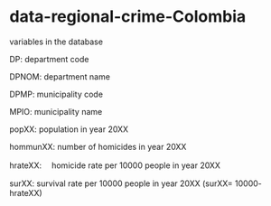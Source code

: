 # data-regional-crime-Colombia

variables in the database

DP:		department code

DPNOM:		department name

DPMP: 		municipality code

MPIO:   	municipality name 

popXX: 		population in year 20XX

hommunXX: 	number of homicides in year 20XX

hrateXX:　	homicide rate per 10000 people in year 20XX

surXX:          survival rate per 10000 people  in year 20XX (surXX= 10000- hrateXX)


